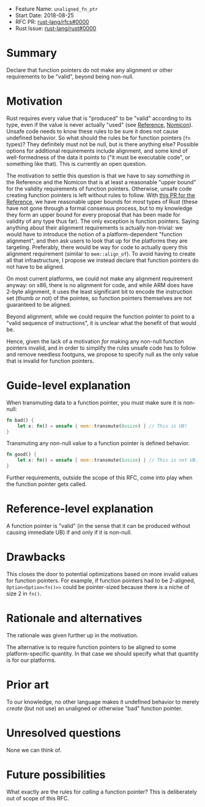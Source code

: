 - Feature Name: `unaligned_fn_ptr`
- Start Date: 2018-08-25
- RFC PR: [rust-lang/rfcs#0000](https://github.com/rust-lang/rfcs/pull/0000)
- Rust Issue: [rust-lang/rust#0000](https://github.com/rust-lang/rust/issues/0000)

# Summary
[summary]: #summary

Declare that function pointers do not make any alignment or other requirements to be "valid", beyond being non-null.

# Motivation
[motivation]: #motivation

Rust requires every value that is "produced" to be "valid" according to its type, even if the value is never actually "used" (see [Reference][ref-ub], [Nomicon][nom-ub]).
Unsafe code needs to know these rules to be sure it does not cause undefined behavior.
So what should the rules be for function pointers (`fn` types)?
They definitely must not be null, but is there anything else?
Possible options for additional requirements include alignment, and some kind of well-formedness of the data it points to ("it must be executable code", or something like that).
This is currently an open question.

The motivation to settle this question is that we have to say *something* in the Reference and the Nomicon that is at least a reasonable "upper bound" for the validity requirements of function pointers.
Otherwise, unsafe code creating function pointers is left without rules to follow.
With [this PR for the Reference](https://github.com/rust-lang-nursery/reference/pull/659), we have reasonable upper bounds for *most* types of Rust (these have not gone through a formal consensus process, but to my knowledge they form an upper bound for every proposal that has been made for validity of any type thus far).
The only exception is function pointers.
Saying anything about their alignment requirements is actually non-trivial: we would have to introduce the notion of a platform-dependent "function alignment", and then ask users to look that up for the platforms they are targeting.
Preferably, there would be way for code to actually query this alignment requirement (similar to `mem::align_of`).
To avoid having to create all that infrastructure, I propose we instead declare that function pointers do not have to be aligned.

On most current platforms, we could not make any alignment requirement anyway: on x86, there is no alignment for code, and while ARM does have 2-byte alignment, it uses the least significant bit to encode the instruction set (thumb or not) of the pointee, so function pointers themselves are not guaranteed to be aligned.

Beyond alignment, while we could require the function pointer to point to a "valid sequence of instructions", it is unclear what the benefit of that would be.

Hence, given the lack of a motivation *for* making any non-null function pointers invalid, and in order to simplify the rules unsafe code has to follow and remove needless footguns, we propose to specify null as the only value that is invalid for function pointers.

[ref-ub]: https://doc.rust-lang.org/nightly/reference/behavior-considered-undefined.html
[nom-ub]: https://doc.rust-lang.org/nightly/nomicon/what-unsafe-does.html

# Guide-level explanation
[guide-level-explanation]: #guide-level-explanation

When transmuting data to a function pointer, you must make sure it is non-null:

```rust
fn bad() {
    let x: fn() = unsafe { mem::transmute(0usize) } // This is UB!
}
```

Transmuting any non-null value to a function pointer is defined behavior.

```rust
fn good() {
    let x: fn() = unsafe { mem::transmute(1usize) } // This is not UB.
}
```

Further requirements, outside the scope of this RFC, come into play when the function pointer gets called.

# Reference-level explanation
[reference-level-explanation]: #reference-level-explanation

A function pointer is "valid" (in the sense that it can be produced without causing immediate UB) if and only if it is non-null.

# Drawbacks
[drawbacks]: #drawbacks

This closes the door to potential optimizations based on more invalid values for function pointers.
For example, if function pointers had to be 2-aligned, `Option<Option<fn()>>` could be pointer-sized because there is a niche of size 2 in `fn()`.

# Rationale and alternatives
[rationale-and-alternatives]: #rationale-and-alternatives

The rationale was given further up in the motivation.

The alternative is to require function pointers to be aligned to some platform-specific quantity.
In that case we should specify what that quantity is for our platforms.

# Prior art
[prior-art]: #prior-art

To our knowledge, no other language makes it undefined behavior to merely *create* (but not use) an unaligned or otherwise "bad" function pointer.

# Unresolved questions
[unresolved-questions]: #unresolved-questions

None we can think of.

# Future possibilities
[future-possibilities]: #future-possibilities

What exactly are the rules for *calling* a function pointer?
This is deliberately out of scope of this RFC.
